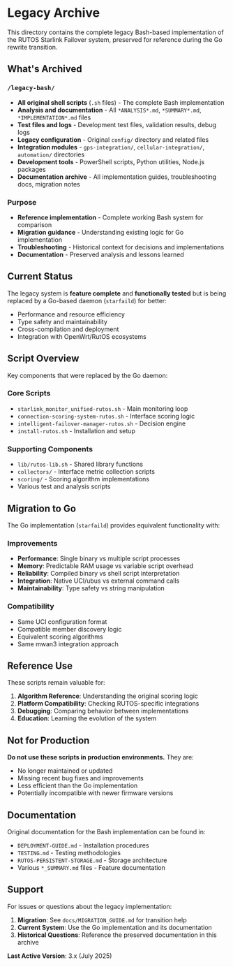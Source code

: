 # Legacy Archive

This directory contains the complete legacy Bash-based implementation of the RUTOS Starlink 
Failover system, preserved for reference during the Go rewrite transition.

## What's Archived

### `/legacy-bash/`
- **All original shell scripts** (`.sh` files) - The complete Bash implementation
- **Analysis and documentation** - All `*ANALYSIS*.md`, `*SUMMARY*.md`, `*IMPLEMENTATION*.md` files  
- **Test files and logs** - Development test files, validation results, debug logs
- **Legacy configuration** - Original `config/` directory and related files
- **Integration modules** - `gps-integration/`, `cellular-integration/`, `automation/` directories
- **Development tools** - PowerShell scripts, Python utilities, Node.js packages
- **Documentation archive** - All implementation guides, troubleshooting docs, migration notes

### Purpose
- **Reference implementation** - Complete working Bash system for comparison
- **Migration guidance** - Understanding existing logic for Go implementation  
- **Troubleshooting** - Historical context for decisions and implementations
- **Documentation** - Preserved analysis and lessons learned

## Current Status

The legacy system is **feature complete** and **functionally tested** but is being replaced 
by a Go-based daemon (`starfaild`) for better:
- Performance and resource efficiency
- Type safety and maintainability  
- Cross-compilation and deployment
- Integration with OpenWrt/RutOS ecosystems

## Script Overview

Key components that were replaced by the Go daemon:

### Core Scripts
- `starlink_monitor_unified-rutos.sh` - Main monitoring loop
- `connection-scoring-system-rutos.sh` - Interface scoring logic
- `intelligent-failover-manager-rutos.sh` - Decision engine
- `install-rutos.sh` - Installation and setup

### Supporting Components
- `lib/rutos-lib.sh` - Shared library functions
- `collectors/` - Interface metric collection scripts
- `scoring/` - Scoring algorithm implementations
- Various test and analysis scripts

## Migration to Go

The Go implementation (`starfaild`) provides equivalent functionality with:

### Improvements
- **Performance**: Single binary vs multiple script processes
- **Memory**: Predictable RAM usage vs variable script overhead
- **Reliability**: Compiled binary vs shell script interpretation
- **Integration**: Native UCI/ubus vs external command calls
- **Maintainability**: Type safety vs string manipulation

### Compatibility
- Same UCI configuration format
- Compatible member discovery logic
- Equivalent scoring algorithms
- Same mwan3 integration approach

## Reference Use

These scripts remain valuable for:

1. **Algorithm Reference**: Understanding the original scoring logic
2. **Platform Compatibility**: Checking RUTOS-specific integrations
3. **Debugging**: Comparing behavior between implementations
4. **Education**: Learning the evolution of the system

## Not for Production

**Do not use these scripts in production environments.** They are:

- No longer maintained or updated
- Missing recent bug fixes and improvements
- Less efficient than the Go implementation
- Potentially incompatible with newer firmware versions

## Documentation

Original documentation for the Bash implementation can be found in:

- `DEPLOYMENT-GUIDE.md` - Installation procedures
- `TESTING.md` - Testing methodologies
- `RUTOS-PERSISTENT-STORAGE.md` - Storage architecture
- Various `*_SUMMARY.md` files - Feature documentation

## Support

For issues or questions about the legacy implementation:

1. **Migration**: See `docs/MIGRATION_GUIDE.md` for transition help
2. **Current System**: Use the Go implementation and its documentation
3. **Historical Questions**: Reference the preserved documentation in this archive

**Last Active Version**: 3.x (July 2025)
